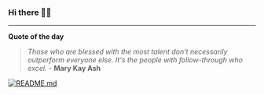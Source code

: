 ### Hi there 👋🏻


---

**Quote of the day**

> *Those who are blessed with the most talent don't necessarily outperform everyone else. It's the people with follow-through who excel.* - **Mary Kay Ash** 

[![README.md](https://github.com/marcolovazzano/marcolovazzano/actions/workflows/readme.yml/badge.svg?branch=main)](https://github.com/marcolovazzano/marcolovazzano/actions/workflows/readme.yml)

